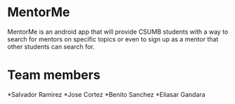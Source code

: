 # MentorMe
MentorMe is an android app that will provide CSUMB students with a way to search for mentors on specific topics or even to sign up as a mentor that other students can search for.

# Team members
  *Salvador Ramirez
  *Jose Cortez
  *Benito Sanchez
  *Eliasar Gandara
